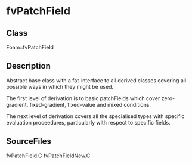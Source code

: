 # fvPatchField 
## Class
Foam::fvPatchField

## Description
Abstract base class with a fat-interface to all derived classes
covering all possible ways in which they might be used.

The first level of derivation is to basic patchFields which cover
zero-gradient, fixed-gradient, fixed-value and mixed conditions.

The next level of derivation covers all the specialised types with
specific evaluation proceedures, particularly with respect to specific
fields.

## SourceFiles
fvPatchField.C
fvPatchFieldNew.C

